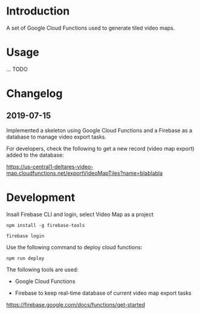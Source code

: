 # Introduction

A set of Google Cloud Functions used to generate tiled video maps.

# Usage

... TODO
                       
# Changelog

## 2019-07-15

Implemented a skeleton using Google Cloud Functions and a Firebase as a database to manage video export tasks.

For developers, check the following to get a new record (video map export) added to the database:

https://us-central1-deltares-video-map.cloudfunctions.net/exportVideoMapTiles?name=blablabla



# Development
  
Insall Firebase CLI and login, select Video Map as a project

`npm install -g firebase-tools`

`firebase login`
  
Use the following command to deploy cloud functions:

`npm run deploy`

The following tools are used:

* Google Cloud Functions

* Firebase to keep real-time database of current video map export tasks

https://firebase.google.com/docs/functions/get-started


               
